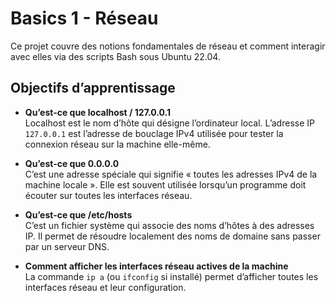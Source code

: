 # Basics 1 - Réseau

Ce projet couvre des notions fondamentales de réseau et comment interagir avec elles via des scripts Bash sous Ubuntu 22.04.

## Objectifs d’apprentissage

- **Qu’est-ce que localhost / 127.0.0.1**  
  Localhost est le nom d’hôte qui désigne l’ordinateur local. L’adresse IP `127.0.0.1` est l’adresse de bouclage IPv4 utilisée pour tester la connexion réseau sur la machine elle-même.

- **Qu’est-ce que 0.0.0.0**  
  C’est une adresse spéciale qui signifie « toutes les adresses IPv4 de la machine locale ». Elle est souvent utilisée lorsqu’un programme doit écouter sur toutes les interfaces réseau.

- **Qu’est-ce que /etc/hosts**  
  C’est un fichier système qui associe des noms d’hôtes à des adresses IP. Il permet de résoudre localement des noms de domaine sans passer par un serveur DNS.

- **Comment afficher les interfaces réseau actives de la machine**  
  La commande `ip a` (ou `ifconfig` si installé) permet d’afficher toutes les interfaces réseau et leur configuration.
